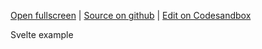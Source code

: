 
[Open fullscreen](https://svelte.activewidgets.com/columns/) | [Source on github](https://github.com/activewidgets/svelte/tree/master/examples/columns) | [Edit on Codesandbox](https://codesandbox.io/s/github/activewidgets/svelte/tree/master/examples/columns)

Svelte example